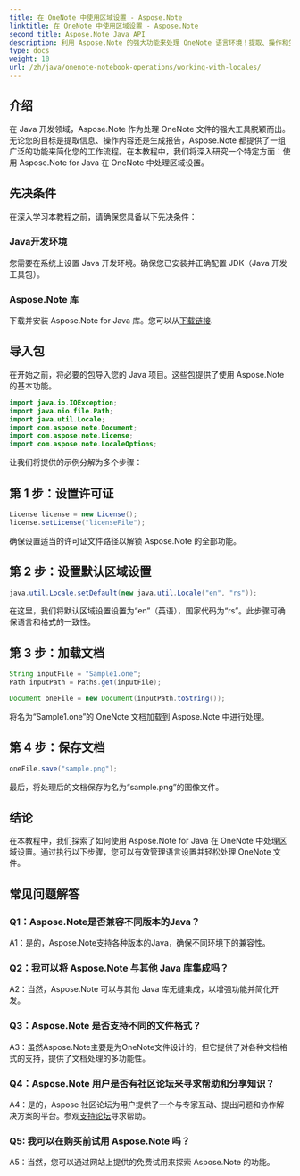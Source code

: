 ```yaml
---
title: 在 OneNote 中使用区域设置 - Aspose.Note
linktitle: 在 OneNote 中使用区域设置 - Aspose.Note
second_title: Aspose.Note Java API
description: 利用 Aspose.Note 的强大功能来处理 OneNote 语言环境！提取、操作和生成适合不同语言和地区的报告。 #OneNote #Java #Aspose
type: docs
weight: 10
url: /zh/java/onenote-notebook-operations/working-with-locales/
---
```

## 介绍

在 Java 开发领域，Aspose.Note 作为处理 OneNote 文件的强大工具脱颖而出。无论您的目标是提取信息、操作内容还是生成报告，Aspose.Note 都提供了一组广泛的功能来简化您的工作流程。在本教程中，我们将深入研究一个特定方面：使用 Aspose.Note for Java 在 OneNote 中处理区域设置。

## 先决条件

在深入学习本教程之前，请确保您具备以下先决条件：

### Java开发环境

您需要在系统上设置 Java 开发环境。确保您已安装并正确配置 JDK（Java 开发工具包）。

### Aspose.Note 库

下载并安装 Aspose.Note for Java 库。您可以从[下载链接](https://releases.aspose.com/note/java/).

## 导入包

在开始之前，将必要的包导入您的 Java 项目。这些包提供了使用 Aspose.Note 的基本功能。

```java
import java.io.IOException;
import java.nio.file.Path;
import java.util.Locale;
import com.aspose.note.Document;
import com.aspose.note.License;
import com.aspose.note.LocaleOptions;
```

让我们将提供的示例分解为多个步骤：

## 第 1 步：设置许可证

```java
License license = new License();
license.setLicense("licenseFile");
```

确保设置适当的许可证文件路径以解锁 Aspose.Note 的全部功能。

## 第 2 步：设置默认区域设置

```java
java.util.Locale.setDefault(new java.util.Locale("en", "rs"));
```

在这里，我们将默认区域设置设置为“en”（英语），国家代码为“rs”。此步骤可确保语言和格式的一致性。

## 第 3 步：加载文档

```java
String inputFile = "Sample1.one";
Path inputPath = Paths.get(inputFile);

Document oneFile = new Document(inputPath.toString());
```

将名为“Sample1.one”的 OneNote 文档加载到 Aspose.Note 中进行处理。

## 第 4 步：保存文档

```java
oneFile.save("sample.png");
```

最后，将处理后的文档保存为名为“sample.png”的图像文件。

## 结论

在本教程中，我们探索了如何使用 Aspose.Note for Java 在 OneNote 中处理区域设置。通过执行以下步骤，您可以有效管理语言设置并轻松处理 OneNote 文件。

## 常见问题解答

### Q1：Aspose.Note是否兼容不同版本的Java？

A1：是的，Aspose.Note支持各种版本的Java，确保不同环境下的兼容性。

### Q2：我可以将 Aspose.Note 与其他 Java 库集成吗？

A2：当然，Aspose.Note 可以与其他 Java 库无缝集成，以增强功能并简化开发。

### Q3：Aspose.Note 是否支持不同的文件格式？

A3：虽然Aspose.Note主要是为OneNote文件设计的，但它提供了对各种文档格式的支持，提供了文档处理的多功能性。

### Q4：Aspose.Note 用户是否有社区论坛来寻求帮助和分享知识？

 A4：是的，Aspose 社区论坛为用户提供了一个与专家互动、提出问题和协作解决方案的平台。参观[支持论坛](https://forum.aspose.com/c/note/28)寻求帮助。

### Q5: 我可以在购买前试用 Aspose.Note 吗？

A5：当然，您可以通过网站上提供的免费试用来探索 Aspose.Note 的功能。